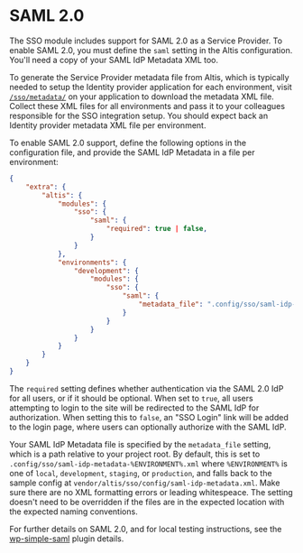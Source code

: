 # SAML 2.0

The SSO module includes support for SAML 2.0 as a Service Provider. To enable SAML 2.0, you must define the `saml` setting in the Altis configuration. You'll need a copy of your SAML IdP Metadata XML too.

To generate the Service Provider metadata file from Altis, which is typically needed to setup the Identity provider application for each environment, visit [`/sso/metadata/`](site://sso/metadata/) on your application to download the metadata XML file. Collect these XML files for all environments and pass it to your colleagues responsible for the SSO integration setup. You should expect back an Identity provider metadata XML file per environment.

To enable SAML 2.0 support, define the following options in the configuration file, and provide the SAML IdP Metadata in a file per environment:


```json
{
	"extra": {
		"altis": {
			"modules": {
				"sso": {
					"saml": {
						"required": true | false,
					}
				}
			},
			"environments": {
				"development": {
					"modules": {
						"sso": {
							"saml": {
								"metadata_file": ".config/sso/saml-idp-metadata-development.xml"
							}
						}
					}
				}
			}
		}
	}
}
```

The `required` setting defines whether authentication via the SAML 2.0 IdP for all users, or if it should be optional. When set to `true`, all users attempting to login to the site will be redirected to the SAML IdP for authorization. When setting this to `false`, an "SSO Login" link will be added to the login page, where users can optionally authorize with the SAML IdP.

Your SAML IdP Metadata file is specified by the `metadata_file` setting, which is a path relative to your project root. By default, this is set to `.config/sso/saml-idp-metadata-%ENVIRONMENT%.xml` where `%ENVIRONMENT%` is one of `local`, `development`, `staging`, or `production`, and falls back to the sample config at `vendor/altis/sso/config/saml-idp-metadata.xml`. Make sure there are no XML formatting errors or leading whitespeace. The setting doesn't need to be overridden if the files are in the expected location with the expected naming conventions.

For further details on SAML 2.0, and for local testing instructions, see the [wp-simple-saml](https://github.com/humanmade/wp-simple-saml) plugin details.
